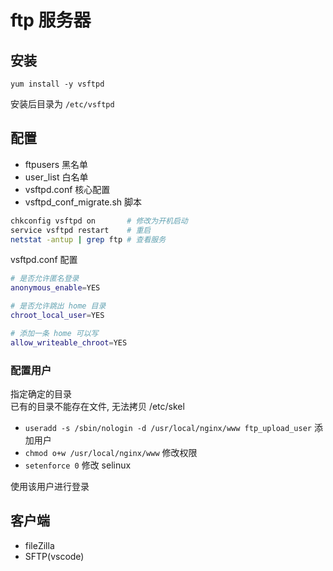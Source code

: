 # ftp 服务器

## 安装

`yum install -y vsftpd`

安装后目录为 `/etc/vsftpd`

## 配置

- ftpusers 黑名单
- user_list 白名单
- vsftpd.conf 核心配置
- vsftpd_conf_migrate.sh 脚本

```bash
chkconfig vsftpd on       # 修改为开机启动
service vsftpd restart    # 重启
netstat -antup | grep ftp # 查看服务
```

vsftpd.conf 配置

```bash
# 是否允许匿名登录
anonymous_enable=YES

# 是否允许跳出 home 目录
chroot_local_user=YES

# 添加一条 home 可以写
allow_writeable_chroot=YES
```

### 配置用户

指定确定的目录  
已有的目录不能存在文件, 无法拷贝 /etc/skel

- `useradd -s /sbin/nologin -d /usr/local/nginx/www ftp_upload_user` 添加用户
- `chmod o+w /usr/local/nginx/www` 修改权限
- `setenforce 0` 修改 selinux

使用该用户进行登录

## 客户端

- fileZilla
- SFTP(vscode)

